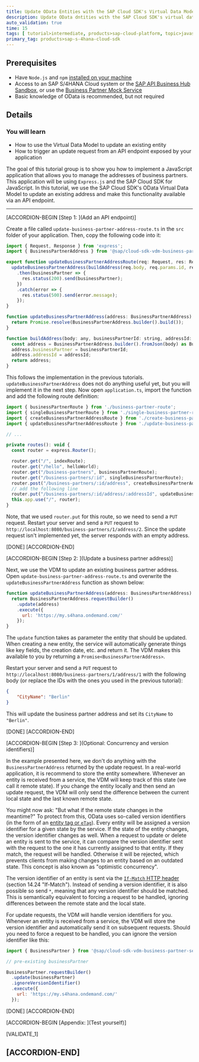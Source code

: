 ```yaml
---
title: Update OData Entities with the SAP Cloud SDK's Virtual Data Model
description: Update OData dntities with the SAP Cloud SDK's virtual data model to build an address manager application.
auto_validation: true
time: 15
tags: [ tutorial>intermediate, products>sap-cloud-platform, topic>javascript, topic>odata]
primary_tag: products>sap-s-4hana-cloud-sdk
---
```


## Prerequisites
 - Have `Node.js` and `npm` [installed on your machine](s4sdkjs-prerequisites)
 - Access to an SAP S/4HANA Cloud system or the [SAP API Business Hub Sandbox](https://api.sap.com/getting-started), or use the [Business Partner Mock Service](https://sap.github.io/cloud-s4-sdk-book/pages/mock-odata.html)
 - Basic knowledge of OData is recommended, but not required

## Details
### You will learn
  - How to use the Virtual Data Model to update an existing entity
  - How to trigger an update request from an API endpoint exposed by your application

The goal of this tutorial group is to show you how to implement a JavaScript application that allows you to manage the addresses of business partners. This application will be using `Express.js` and the SAP Cloud SDK for JavaScript. In this tutorial, we use the SAP Cloud SDK's OData Virtual Data Model to update an existing address and make this functionality available via an API endpoint.

---

[ACCORDION-BEGIN [Step 1: ](Add an API endpoint)]

Create a file called `update-business-partner-address-route.ts` in the `src` folder of your application. Then, copy the following code into it:

```JavaScript / TypeScript
import { Request, Response } from 'express';
import { BusinessPartnerAddress } from '@sap/cloud-sdk-vdm-business-partner-service';

export function updateBusinessPartnerAddressRoute(req: Request, res: Response) {
  updateBusinessPartnerAddress(buildAddress(req.body, req.params.id, req.params.addressId))
    .then(businessPartner => {
      res.status(200).send(businessPartner);
    })
    .catch(error => {
      res.status(500).send(error.message);
    });
}

function updateBusinessPartnerAddress(address: BusinessPartnerAddress): Promise<BusinessPartnerAddress> {
  return Promise.resolve(BusinessPartnerAddress.builder().build());
}

function buildAddress(body: any, businessPartnerId: string, addressId: string): BusinessPartnerAddress {
  const address = BusinessPartnerAddress.builder().fromJson(body) as BusinessPartnerAddress;
  address.businessPartner = businessPartnerId;
  address.addressId = addressId;
  return address;
}
```

This follows the implementation in the previous tutorials. `updateBusinessPartnerAddress` does not do anything useful yet, but you will implement it in the next step. Now open `application.ts`, import the function and add the following route definition:

```JavaScript / TypeScript
import { businessPartnerRoute } from './business-partner-route';
import { singleBusinessPartnerRoute } from './single-business-partner-route';
import { createBusinessPartnerAddressRoute } from './create-business-partner-address-route';
import { updateBusinessPartnerAddressRoute } from './update-business-partner-address-route';

// ...

private routes(): void {
  const router = express.Router();

  router.get("/", indexRoute);
  router.get("/hello", helloWorld);
  router.get("/business-partners", businessPartnerRoute);
  router.get("/business-partners/:id", singleBusinessPartnerRoute);
  router.post("/business-partners/:id/address", createBusinessPartnerAddressRoute);
  // add the following line
  router.put("/business-partners/:id/address/:addressId", updateBusinessPartnerAddressRoute)
  this.app.use("/", router);
}
```

Note, that we used `router.put` for this route, so we need to send a `PUT` request. Restart your server and send a `PUT` request to `http://localhost:8080/business-partners/1/address/2`. Since the update request isn't implemented yet, the server responds with an empty address.

[DONE]
[ACCORDION-END]

[ACCORDION-BEGIN [Step 2: ](Update a business partner address)]

Next, we use the VDM to update an existing business partner address. Open `update-business-partner-address-route.ts` and overwrite the `updateBusinessPartnerAddress` function as shown below:

```JavaScript / TypeScript
function updateBusinessPartnerAddress(address: BusinessPartnerAddress): Promise<BusinessPartnerAddress> {
  return BusinessPartnerAddress.requestBuilder()
    .update(address)
    .execute({
      url: 'https://my.s4hana.ondemand.com/'
    });
}
```

The `update` function takes as parameter the entity that should be updated. When creating a new entity, the service will automatically generate things like key fields, the creation date, etc. and return it. The VDM makes this available to you by returning a `Promise<BusinessPartnerAddress>`.

Restart your server and send a `PUT` request to `http://localhost:8080/business-partners/1/address/1` with the following body (or replace the IDs with the ones you used in the previous tutorial):

```JSON
{
	"CityName": "Berlin"
}
```

This will update the business partner address and set its `CityName` to `"Berlin"`.

[DONE]
[ACCORDION-END]

[ACCORDION-BEGIN [Step 3: ](Optional: Concurrency and version identifiers)]

In the example presented here, we don't do anything with the `BusinessPartnerAddress` returned by the update request. In a real-world application, it is recommend to store the entity somewhere. Whenever an entity is received from a service, the VDM will keep track of this state (we call it remote state). If you change the entity locally and then send an update request, the VDM will only send the difference between the current local state and the last known remote state.

You might now ask: "But what if the remote state changes in the meantime?" To protect from this, OData uses so-called version identifiers (in the form of an [entity tag or `eTag`](https://en.wikipedia.org/wiki/HTTP_ETag)). Every entity will be assigned a version identifier for a given state by the service. If the state of the entity changes, the version identifier changes as well. When a request to update or delete an entity is sent to the service, it can compare the version identifier sent with the request to the one it has currently assigned to that entity. If they match, the request will be handled. Otherwise it will be rejected, which prevents clients from making changes to an entity based on an outdated state. This concept is also known as "optimistic concurrency".

The version identifier of an entity is sent via the [`If-Match` HTTP header](http://www.rfc-editor.org/rfc/rfc2616.txt) (section 14.24 "If-Match"). Instead of sending a version identifier, it is also possible so send `*`, meaning that any version identifier should be matched. This is semantically equivalent to forcing a request to be handled, ignoring differences between the remote state and the local state.

For update requests, the VDM will handle version identifiers for you. Whenever an entity is received from a service, the VDM will store the version identifier and automatically send it on subsequent requests. Should you need to force a request to be handled, you can ignore the version identifier like this:

```JavaScript / TypeScript
import { BusinessPartner } from '@sap/cloud-sdk-vdm-business-partner-service';

// pre-existing businessPartner

BusinessPartner.requestBuilder()
  .update(businessPartner)
  .ignoreVersionIdentifier()
  .execute({
    url: 'https://my.s4hana.ondemand.com/'
  });
```

[DONE]
[ACCORDION-END]

[ACCORDION-BEGIN [Appendix: ](Test yourself)]

[VALIDATE_1]

[ACCORDION-END]
---
